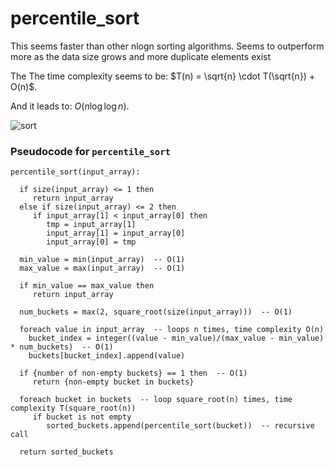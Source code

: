 # percentile_sort

This seems faster than other nlogn sorting algorithms.  Seems to outperform more as the data size grows and more duplicate elements exist

The The time complexity seems to be: $T(n) = \sqrt{n} \cdot T(\sqrt{n}) + O(n)$.

And it leads to: $O(n \log \log n)$.



![sort](https://github.com/user-attachments/assets/cc0d1a65-f41e-4850-82bb-4863b662d7d0)



### Pseudocode for `percentile_sort`

```pseudo
percentile_sort(input_array):

  if size(input_array) <= 1 then
     return input_array
  else if size(input_array) <= 2 then
     if input_array[1] < input_array[0] then
        tmp = input_array[1]
        input_array[1] = input_array[0]
        input_array[0] = tmp

  min_value = min(input_array)  -- O(1)
  max_value = max(input_array)  -- O(1)

  if min_value == max_value then
     return input_array

  num_buckets = max(2, square_root(size(input_array)))  -- O(1)

  foreach value in input_array  -- loops n times, time complexity O(n)
    bucket_index = integer((value - min_value)/(max_value - min_value) * num_buckets)  -- O(1)
    buckets[bucket_index].append(value)

  if {number of non-empty buckets} == 1 then  -- O(1)
     return {non-empty bucket in buckets}

  foreach bucket in buckets  -- loop square_root(n) times, time complexity T(square_root(n))
     if bucket is not empty
        sorted_buckets.append(percentile_sort(bucket))  -- recursive call

  return sorted_buckets
